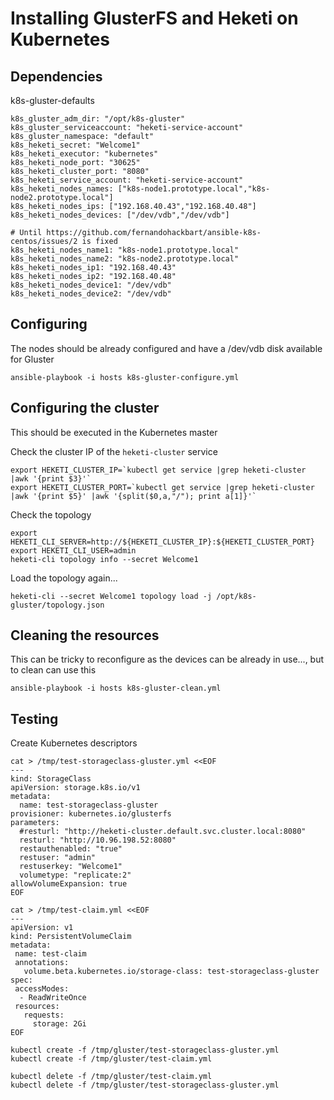 

# Installing GlusterFS and Heketi on Kubernetes



## Dependencies

k8s-gluster-defaults

```
k8s_gluster_adm_dir: "/opt/k8s-gluster"
k8s_gluster_serviceaccount: "heketi-service-account"
k8s_gluster_namespace: "default"
k8s_heketi_secret: "Welcome1"
k8s_heketi_executor: "kubernetes"
k8s_heketi_node_port: "30625"
k8s_heketi_cluster_port: "8080"
k8s_heketi_service_account: "heketi-service-account"
k8s_heketi_nodes_names: ["k8s-node1.prototype.local","k8s-node2.prototype.local"]
k8s_heketi_nodes_ips: ["192.168.40.43","192.168.40.48"]
k8s_heketi_nodes_devices: ["/dev/vdb","/dev/vdb"]

# Until https://github.com/fernandohackbart/ansible-k8s-centos/issues/2 is fixed
k8s_heketi_nodes_name1: "k8s-node1.prototype.local"
k8s_heketi_nodes_name2: "k8s-node2.prototype.local"
k8s_heketi_nodes_ip1: "192.168.40.43"
k8s_heketi_nodes_ip2: "192.168.40.48"
k8s_heketi_nodes_device1: "/dev/vdb"
k8s_heketi_nodes_device2: "/dev/vdb"
```


## Configuring

The nodes should be already configured and have a /dev/vdb disk available for Gluster 

```
ansible-playbook -i hosts k8s-gluster-configure.yml
```

## Configuring the cluster
This should be executed in the Kubernetes master 

Check the cluster IP of the `heketi-cluster` service
```
export HEKETI_CLUSTER_IP=`kubectl get service |grep heketi-cluster |awk '{print $3}'`
export HEKETI_CLUSTER_PORT=`kubectl get service |grep heketi-cluster |awk '{print $5}' |awk '{split($0,a,"/"); print a[1]}'`
```

Check the topology
```
export HEKETI_CLI_SERVER=http://${HEKETI_CLUSTER_IP}:${HEKETI_CLUSTER_PORT}
export HEKETI_CLI_USER=admin
heketi-cli topology info --secret Welcome1
```

Load the topology again...
```
heketi-cli --secret Welcome1 topology load -j /opt/k8s-gluster/topology.json
```

## Cleaning the resources

This can be tricky to reconfigure as the devices can be already in use..., but to clean can use this
```
ansible-playbook -i hosts k8s-gluster-clean.yml
```


## Testing

Create Kubernetes descriptors
```
cat > /tmp/test-storageclass-gluster.yml <<EOF
---  
kind: StorageClass
apiVersion: storage.k8s.io/v1
metadata:
  name: test-storageclass-gluster
provisioner: kubernetes.io/glusterfs
parameters:
  #resturl: "http://heketi-cluster.default.svc.cluster.local:8080"
  resturl: "http://10.96.198.52:8080"
  restauthenabled: "true"
  restuser: "admin"
  restuserkey: "Welcome1"
  volumetype: "replicate:2"
allowVolumeExpansion: true
EOF
```


```
cat > /tmp/test-claim.yml <<EOF
---
apiVersion: v1
kind: PersistentVolumeClaim
metadata:
 name: test-claim
 annotations:
   volume.beta.kubernetes.io/storage-class: test-storageclass-gluster
spec:
 accessModes:
  - ReadWriteOnce
 resources:
   requests:
     storage: 2Gi
EOF
```

```
kubectl create -f /tmp/gluster/test-storageclass-gluster.yml
kubectl create -f /tmp/gluster/test-claim.yml
```

```
kubectl delete -f /tmp/gluster/test-claim.yml 
kubectl delete -f /tmp/gluster/test-storageclass-gluster.yml
```

